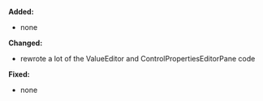 **Added:**
* none

**Changed:**
* rewrote a lot of the ValueEditor and ControlPropertiesEditorPane code

**Fixed:**
* none
